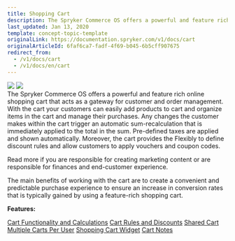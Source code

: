 ```yaml
---
title: Shopping Cart
description: The Spryker Commerce OS offers a powerful and feature rich online shopping cart that acts as a gateway for customer and order management.
last_updated: Jan 13, 2020
template: concept-topic-template
originalLink: https://documentation.spryker.com/v1/docs/cart
originalArticleId: 6faf6ca7-fadf-4f69-b045-6b5cff907675
redirect_from:
  - /v1/docs/cart
  - /v1/docs/en/cart
---
```


<div class='feature-text'>
    <div class='feature-images'>
    <img class="light-mode" src="https://spryker.s3.eu-central-1.amazonaws.com/docs/Document+360/Capabilities+icons/light/cart.svg"/>
    <img class="dark-mode" src="https://spryker.s3.eu-central-1.amazonaws.com/docs/Document+360/Capabilities+icons/dark/cart.svg"/>
    </div>
    <div class="feature-text-wrap">
The Spryker Commerce OS offers a powerful and feature rich online shopping cart that acts as a gateway for customer and order management. With the cart your customers can easily add products to cart and organize items in the cart and manage their purchases. Any changes the customer makes within the cart trigger an automatic sum-recalculation that is immediately applied to the total in the sum. Pre-defined taxes are applied and shown automatically. Moreover, the cart provides the Flexibly to define discount rules and allow customers to apply vouchers and coupon codes.

Read more if you are responsible for creating marketing content or are responsible for finances and end-customer experience.

The main benefits of working with the cart are to create a convenient and predictable purchase experience to ensure an increase in conversion rates that is typically gained by using a feature-rich shopping cart.
</div>
</div>

**Features:**
<div>
<a class="feature-link" href="/docs/scos/dev/feature-walkthroughs/{{page.version}}/cart-feature-walkthrough/cart-functionality-and-calculations.html">Cart Functionality and Calculations</a>   
<a class="feature-link" href="/docs/scos/user/features/{{page.version}}/promotions-discounts-feature-overview.html">Cart Rules and Discounts</a>   
<a class="feature-link" href="/docs/scos/user/features/{{page.version}}/shared-carts-feature-overview.html">Shared Cart</a>   
<a class="feature-link" href="/docs/scos/user/shop-user-guides/{{page.version}}/shop-application-guide/cart/multiple-carts-per-user-feature-overview.html">Multiple Carts Per User</a>   
    <a class="feature-link" href="/docs/scos/user/features/{{page.version}}/cart-feature-overview/cart-widget-overview.html">Shopping Cart Widget</a>  
    <a class="feature-link" href="/docs/scos/user/features/{{page.version}}/cart-feature-overview/cart-notes-overview.html">Cart Notes</a>  
    </div>
